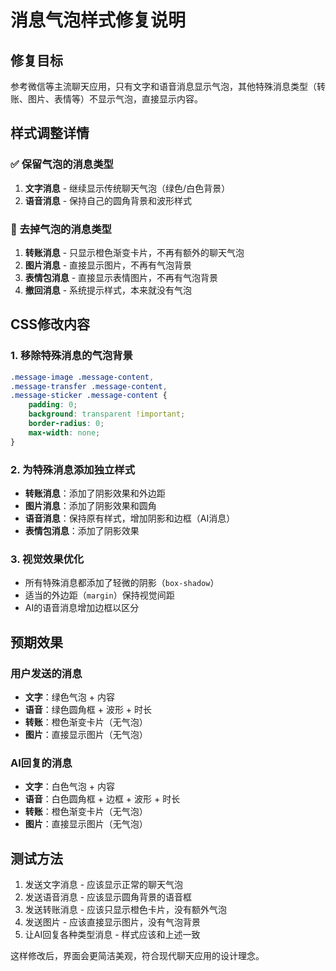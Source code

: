 # 消息气泡样式修复说明

## 修复目标
参考微信等主流聊天应用，只有文字和语音消息显示气泡，其他特殊消息类型（转账、图片、表情等）不显示气泡，直接显示内容。

## 样式调整详情

### ✅ 保留气泡的消息类型
1. **文字消息** - 继续显示传统聊天气泡（绿色/白色背景）
2. **语音消息** - 保持自己的圆角背景和波形样式

### 🚫 去掉气泡的消息类型
1. **转账消息** - 只显示橙色渐变卡片，不再有额外的聊天气泡
2. **图片消息** - 直接显示图片，不再有气泡背景
3. **表情包消息** - 直接显示表情图片，不再有气泡背景
4. **撤回消息** - 系统提示样式，本来就没有气泡

## CSS修改内容

### 1. 移除特殊消息的气泡背景
```css
.message-image .message-content,
.message-transfer .message-content,
.message-sticker .message-content {
    padding: 0;
    background: transparent !important;
    border-radius: 0;
    max-width: none;
}
```

### 2. 为特殊消息添加独立样式
- **转账消息**：添加了阴影效果和外边距
- **图片消息**：添加了阴影效果和圆角
- **语音消息**：保持原有样式，增加阴影和边框（AI消息）
- **表情包消息**：添加了阴影效果

### 3. 视觉效果优化
- 所有特殊消息都添加了轻微的阴影（`box-shadow`）
- 适当的外边距（`margin`）保持视觉间距
- AI的语音消息增加边框以区分

## 预期效果

### 用户发送的消息
- **文字**：绿色气泡 + 内容
- **语音**：绿色圆角框 + 波形 + 时长
- **转账**：橙色渐变卡片（无气泡）
- **图片**：直接显示图片（无气泡）

### AI回复的消息  
- **文字**：白色气泡 + 内容
- **语音**：白色圆角框 + 边框 + 波形 + 时长
- **转账**：橙色渐变卡片（无气泡）
- **图片**：直接显示图片（无气泡）

## 测试方法
1. 发送文字消息 - 应该显示正常的聊天气泡
2. 发送语音消息 - 应该显示圆角背景的语音框
3. 发送转账消息 - 应该只显示橙色卡片，没有额外气泡
4. 发送图片 - 应该直接显示图片，没有气泡背景
5. 让AI回复各种类型消息 - 样式应该和上述一致

这样修改后，界面会更简洁美观，符合现代聊天应用的设计理念。